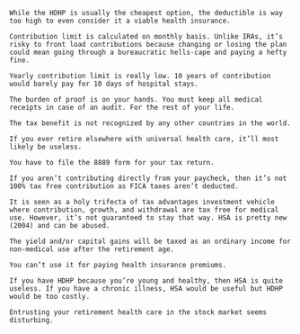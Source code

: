     While the HDHP is usually the cheapest option, the deductible is way too high to even consider it a viable health insurance.

    Contribution limit is calculated on monthly basis. Unlike IRAs, it’s risky to front load contributions because changing or losing the plan could mean going through a bureaucratic hells-cape and paying a hefty fine.

    Yearly contribution limit is really low. 10 years of contribution would barely pay for 10 days of hospital stays.

    The burden of proof is on your hands. You must keep all medical receipts in case of an audit. For the rest of your life.

    The tax benefit is not recognized by any other countries in the world.

    If you ever retire elsewhere with universal health care, it’ll most likely be useless.

    You have to file the 8889 form for your tax return.

    If you aren’t contributing directly from your paycheck, then it’s not 100% tax free contribution as FICA taxes aren’t deducted.

    It is seen as a holy trifecta of tax advantages investment vehicle where contribution, growth, and withdrawal are tax free for medical use. However, it’s not guaranteed to stay that way. HSA is pretty new (2004) and can be abused.

    The yield and/or capital gains will be taxed as an ordinary income for non-medical use after the retirement age.

    You can’t use it for paying health insurance premiums.

    If you have HDHP because you’re young and healthy, then HSA is quite useless. If you have a chronic illness, HSA would be useful but HDHP would be too costly.

    Entrusting your retirement health care in the stock market seems disturbing.
